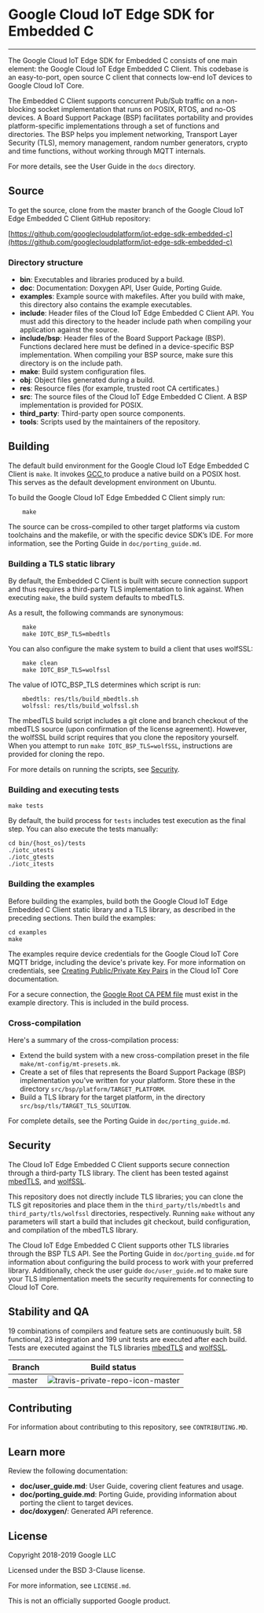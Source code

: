 # Google Cloud IoT Edge SDK for Embedded C
___

The Google Cloud IoT Edge SDK for Embedded C consists of one main element: the Google Cloud IoT Edge Embedded C Client.  This codebase is an easy-to-port, open source C client that connects low-end IoT devices to Google Cloud IoT Core.

The Embedded C Client supports concurrent Pub/Sub traffic on a non-blocking socket implementation that runs on POSIX, RTOS, and no-OS devices. A Board Support Package (BSP) facilitates portability and provides platform-specific implementations through a set of functions and directories. The BSP helps you implement networking, Transport Layer Security (TLS), memory management, random number generators, crypto and time functions, without working through MQTT internals.

For more details, see the User Guide in the `docs` directory.

## Source
To get the source, clone from the master branch of the Google Cloud IoT Edge Embedded C Client GitHub repository:

[https://github.com/googlecloudplatform/iot-edge-sdk-embedded-c](https://github.com/googlecloudplatform/iot-edge-sdk-embedded-c)

### Directory structure

- **bin**: Executables and libraries produced by a build.
- **doc**: Documentation: Doxygen API, User Guide, Porting Guide.
- **examples**: Example source with makefiles. After you build with make, this directory also contains the example executables.
- **include**: Header files of the Cloud IoT Edge Embedded C Client API. You must add this directory to the header include path when compiling your application against the source.
- **include/bsp**: Header files of the Board Support Package (BSP). Functions declared here must be defined in a device-specific BSP implementation. When compiling your BSP source, make sure this directory is on the include path.
- **make**: Build system configuration files.
- **obj**: Object files generated during a build.
- **res**: Resource files (for example, trusted root CA certificates.)
- **src**: The source files of the Cloud IoT Edge Embedded C Client. A BSP implementation is provided for POSIX.
- **third_party**: Third-party open source components.
- **tools**: Scripts used by the maintainers of the repository.

## Building

The default build environment for the Google Cloud IoT Edge Embedded C Client is `make`. It invokes [GCC ](https://www.gnu.org/software/gcc/) to produce a native build on a POSIX host. This serves as the default development environment on Ubuntu.

To build the Google Cloud IoT Edge Embedded C Client simply run:

        make

The source can be cross-compiled to other target platforms via custom toolchains and the makefile, or with the specific device SDK’s IDE. For more information, see the Porting Guide in `doc/porting_guide.md`.


### Building a TLS static library

By default, the Embedded C Client is built with secure connection support and thus requires a third-party TLS implementation to link against. When executing `make`, the build system defaults to mbedTLS.

As a result, the following commands are synonymous:

        make
        make IOTC_BSP_TLS=mbedtls

You can also configure the make system to build a client that uses wolfSSL:

        make clean
        make IOTC_BSP_TLS=wolfssl

The value of IOTC_BSP_TLS determines which script is run:

        mbedtls: res/tls/build_mbedtls.sh
        wolfssl: res/tls/build_wolfssl.sh


The mbedTLS build script includes a git clone and branch checkout of the mbedTLS source (upon confirmation of the license agreement). However, the wolfSSL build script requires that you clone the repository yourself. When you attempt to run `make IOTC_BSP_TLS=wolfSSL`, instructions are provided for cloning the repo.

For more details on running the scripts, see [Security](#security).

### Building and executing tests

    make tests

By default, the build process for `tests` includes test execution as the final step. You can also execute the tests manually:

    cd bin/{host_os}/tests
    ./iotc_utests
    ./iotc_gtests
    ./iotc_itests


### Building the examples

Before building the examples, build both the Google Cloud IoT Edge Embedded C Client static library and a TLS library, as described in the preceding sections. Then build the examples:

    cd examples
    make

The examples require device credentials for the Google Cloud IoT Core MQTT bridge, including the device's private key. For more information on credentials, see [Creating Public/Private Key Pairs](https://cloud.google.com/iot/docs/how-tos/credentials/keys) in the Cloud IoT Core documentation.

For a secure connection, the [Google Root CA PEM file](https://pki.google.com/roots.pem) must exist in the example directory. This is included in the build process.


### Cross-compilation

Here's a summary of the cross-compilation process:

- Extend the build system with a new cross-compilation preset in the file `make/mt-config/mt-presets.mk`.
- Create a set of files that represents the Board Support Package (BSP) implementation you've written for your platform. Store these in the directory `src/bsp/platform/TARGET_PLATFORM`.
- Build a TLS library for the target platform, in the directory `src/bsp/tls/TARGET_TLS_SOLUTION`.

For complete details, see the Porting Guide in `doc/porting_guide.md`.

## Security

The Cloud IoT Edge Embedded C Client supports secure connection through a third-party TLS library. The client has been tested against [mbedTLS](https://tls.mbed.org), and [wolfSSL](https://www.wolfssl.com).

This repository does not directly include TLS libraries; you can clone the TLS git repositories and place them in the `third_party/tls/mbedtls` and `third_party/tls/wolfssl` directories, respectively. Running `make` without any parameters will start a build that includes git checkout, build configuration, and compilation of the mbedTLS library.

The Cloud IoT Edge Embedded C Client supports other TLS libraries through the BSP TLS API. See the Porting Guide in `doc/porting_guide.md` for information about configuring the build process to work with your preferred library.  Additionally, check the user guide `doc/user_guide.md` to make sure your TLS implementation meets the security requirements for connecting to Cloud IoT Core.

## Stability and QA

19 combinations of compilers and feature sets are continuously built. 58 functional, 23 integration and 199 unit tests are executed after each build. Tests are executed against the TLS libraries [mbedTLS](https://tls.mbed.org) and [wolfSSL](https://www.wolfssl.com).

Branch      | Build status
------------|-------------
master      | ![travis-private-repo-icon-master]

[travis-private-repo-icon-master]: https://travis-ci.com/GoogleCloudPlatform/iot-edge-sdk-embedded-c.svg?token=tzWdJymp9duuAGWpamkM&branch=master


## Contributing

For information about contributing to this repository, see `CONTRIBUTING.MD`.

## Learn more

Review the following documentation:

- **doc/user_guide.md**: User Guide, covering client features and usage.
- **doc/porting_guide.md**: Porting Guide, providing information about porting the client to target devices.
- **doc/doxygen/**: Generated API reference.

## License

Copyright 2018-2019 Google LLC

Licensed under the BSD 3-Clause license.

For more information, see `LICENSE.md`.

This is not an officially supported Google product.
